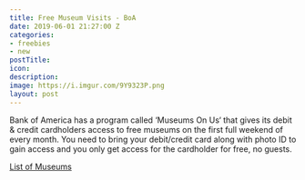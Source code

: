 ```yaml
---
title: Free Museum Visits - BoA
date: 2019-06-01 21:27:00 Z
categories:
- freebies
- new
postTitle: 
icon: 
description: 
image: https://i.imgur.com/9Y9323P.png
layout: post
---
```


Bank of America has a program called ‘Museums On Us‘ that gives its debit & credit cardholders access to free museums on the first full weekend of every month. You need to bring your debit/credit card along with photo ID to gain access and you only get access for the cardholder for free, no guests.

[List of Museums](https://about.bankofamerica.com/en-us/what-guides-us/arts-and-culture/partners.html#fbid=V68mYjzzYF3)
